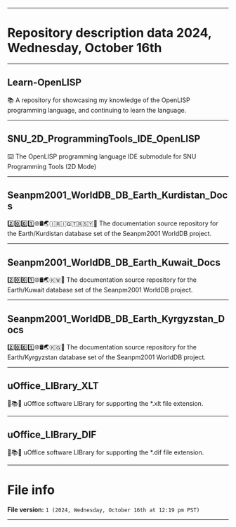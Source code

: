 
***

# Repository description data 2024, Wednesday, October 16th

---

## Learn-OpenLISP

📚️ A repository for showcasing my knowledge of the OpenLISP programming language, and continuing to learn the language. 

---

## SNU_2D_ProgrammingTools_IDE_OpenLISP

⌨️ The OpenLISP programming language IDE submodule for SNU Programming Tools (2D Mode)

---

## Seanpm2001_WorldDB_DB_Earth_Kurdistan_Docs

2️⃣️0️⃣️0️⃣️1️⃣️🌐️🛢️🌏️🇮🇷️🇮🇶️🇹🇷️🇸🇾️📖️ The documentation source repository for the Earth/Kurdistan database set of the Seanpm2001 WorldDB project. 

---

## Seanpm2001_WorldDB_DB_Earth_Kuwait_Docs

2️⃣️0️⃣️0️⃣️1️⃣️🌐️🛢️🌏️🇰🇼️📖️ The documentation source repository for the Earth/Kuwait database set of the Seanpm2001 WorldDB project. 

---

## Seanpm2001_WorldDB_DB_Earth_Kyrgyzstan_Docs

2️⃣️0️⃣️0️⃣️1️⃣️🌐️🛢️🌏️🇰🇬️📖️ The documentation source repository for the Earth/Kyrgyzstan database set of the Seanpm2001 WorldDB project. 

---

## uOffice_LIBrary_XLT

📙️📚️💾️ uOffice software LIBrary for supporting the *.xlt file extension.

---

## uOffice_LIBrary_DIF

📙️📚️💾️ uOffice software LIBrary for supporting the *.dif file extension.

***

# File info

**File version:** `1 (2024, Wednesday, October 16th at 12:19 pm PST)`

***

